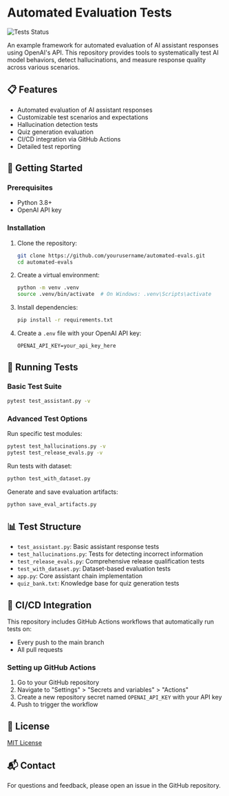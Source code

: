 # Automated Evaluation Tests

![Tests Status](https://github.com/thomgoodman/evals-pipeline-prototype/actions/workflows/python-tests.yml/badge.svg)

An example framework for automated evaluation of AI assistant responses using OpenAI's API. This repository provides tools to systematically test AI model behaviors, detect hallucinations, and measure response quality across various scenarios.

## 📋 Features

- Automated evaluation of AI assistant responses
- Customizable test scenarios and expectations
- Hallucination detection tests
- Quiz generation evaluation
- CI/CD integration via GitHub Actions
- Detailed test reporting

## 🚀 Getting Started

### Prerequisites

- Python 3.8+
- OpenAI API key

### Installation

1. Clone the repository:
   ```bash
   git clone https://github.com/yourusername/automated-evals.git
   cd automated-evals
   ```

2. Create a virtual environment:
   ```bash
   python -m venv .venv
   source .venv/bin/activate  # On Windows: .venv\Scripts\activate
   ```

3. Install dependencies:
   ```bash
   pip install -r requirements.txt
   ```

4. Create a `.env` file with your OpenAI API key:
   ```
   OPENAI_API_KEY=your_api_key_here
   ```

## 🔬 Running Tests

### Basic Test Suite

```bash
pytest test_assistant.py -v
```

### Advanced Test Options

Run specific test modules:
```bash
pytest test_hallucinations.py -v
pytest test_release_evals.py -v
```

Run tests with dataset:
```bash
python test_with_dataset.py
```

Generate and save evaluation artifacts:
```bash
python save_eval_artifacts.py
```

## 📊 Test Structure

- `test_assistant.py`: Basic assistant response tests
- `test_hallucinations.py`: Tests for detecting incorrect information
- `test_release_evals.py`: Comprehensive release qualification tests
- `test_with_dataset.py`: Dataset-based evaluation tests
- `app.py`: Core assistant chain implementation
- `quiz_bank.txt`: Knowledge base for quiz generation tests

## 🔄 CI/CD Integration

This repository includes GitHub Actions workflows that automatically run tests on:
- Every push to the main branch
- All pull requests

### Setting up GitHub Actions

1. Go to your GitHub repository
2. Navigate to "Settings" > "Secrets and variables" > "Actions"
3. Create a new repository secret named `OPENAI_API_KEY` with your API key
4. Push to trigger the workflow

## 📝 License

[MIT License](LICENSE)

## 📬 Contact

For questions and feedback, please open an issue in the GitHub repository.